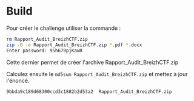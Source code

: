 # Build

Pour créer le challenge utiliser la commande :

```bash
rm Rapport_Audit_BreizhCTF.zip
zip -0 -e Rapport_Audit_BreizhCTF.zip *.pdf *.docx
Enter password: 9Sh679pjKawR
```

Cette dernier permet de créer l'archive Rapport_Audit_BreizhCTF.zip

Calculez ensuite le `md5sum Rapport_Audit_BreizhCTF.zip` et mettez à jour l'énoncé.

```plaintext
9bbda9c189d68300ccd3c1882b2d53a2  Rapport_Audit_BreizhCTF.zip
```